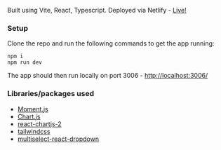 Built using Vite, React, Typescript.
Deployed via Netlify - [Live!](https://statsifying.netlify.app/)

### Setup
Clone the repo and run the following commands to get the app running:
```
npm i
npm run dev
```
The app should then run locally on port 3006 - [http://localhost:3006/](http://localhost:3006/)

### Libraries/packages used
- [Moment.js](https://momentjs.com/)
- [Chart.js](https://www.chartjs.org/)
- [react-chartjs-2](https://react-chartjs-2.js.org/)
- [tailwindcss](https://tailwindcss.com/)
- [multiselect-react-dropdown](https://www.npmjs.com/package/multiselect-react-dropdown)